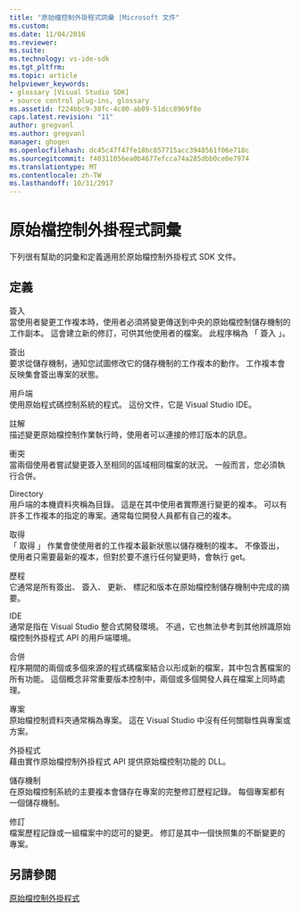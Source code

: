 ```yaml
---
title: "原始檔控制外掛程式詞彙 |Microsoft 文件"
ms.custom: 
ms.date: 11/04/2016
ms.reviewer: 
ms.suite: 
ms.technology: vs-ide-sdk
ms.tgt_pltfrm: 
ms.topic: article
helpviewer_keywords:
- glossary [Visual Studio SDK]
- source control plug-ins, glossary
ms.assetid: f224bbc9-38fc-4c80-ab09-51dcc8969f8e
caps.latest.revision: "11"
author: gregvanl
ms.author: gregvanl
manager: ghogen
ms.openlocfilehash: dc45c47f47fe18bc857715acc3948561f06e718c
ms.sourcegitcommit: f40311056ea0b4677efcca74a285dbb0ce0e7974
ms.translationtype: MT
ms.contentlocale: zh-TW
ms.lasthandoff: 10/31/2017
---
```

# <a name="source-control-plug-in-glossary"></a>原始檔控制外掛程式詞彙
下列很有幫助的詞彙和定義適用於原始檔控制外掛程式 SDK 文件。  
  
## <a name="definitions"></a>定義  
 簽入  
 當使用者變更工作複本時，使用者必須將變更傳送到中央的原始檔控制儲存機制的工作副本。 這會建立新的修訂，可供其他使用者的檔案。 此程序稱為 「 簽入 」。  
  
 簽出  
 要求從儲存機制，通知您試圖修改它的儲存機制的工作複本的動作。 工作複本會反映集會簽出專案的狀態。  
  
 用戶端  
 使用原始程式碼控制系統的程式。 這份文件，它是 Visual Studio IDE。  
  
 註解  
 描述變更原始檔控制作業執行時，使用者可以連接的修訂版本的訊息。  
  
 衝突  
 當兩個使用者嘗試變更簽入至相同的區域相同檔案的狀況。 一般而言，您必須執行合併。  
  
 Directory  
 用戶端的本機資料夾稱為目錄。 這是在其中使用者實際進行變更的複本。 可以有許多工作複本的指定的專案。通常每位開發人員都有自己的複本。  
  
 取得  
 「 取得 」 作業會使使用者的工作複本最新狀態以儲存機制的複本。 不像簽出，使用者只需要最新的複本，但對於要不進行任何變更時，會執行 get。  
  
 歷程  
 它通常是所有簽出、 簽入、 更新、 標記和版本在原始檔控制儲存機制中完成的摘要。  
  
 IDE  
 通常是指在 Visual Studio 整合式開發環境。 不過，它也無法參考到其他辨識原始檔控制外掛程式 API 的用戶端環境。  
  
 合併  
 程序期間的兩個或多個來源的程式碼檔案結合以形成新的檔案，其中包含舊檔案的所有功能。 這個概念非常重要版本控制中，兩個或多個開發人員在檔案上同時處理。  
  
 專案  
 原始檔控制資料夾通常稱為專案。 這在 Visual Studio 中沒有任何關聯性與專案或方案。  
  
 外掛程式  
 藉由實作原始檔控制外掛程式 API 提供原始檔控制功能的 DLL。  
  
 儲存機制  
 在原始檔控制系統的主要複本會儲存在專案的完整修訂歷程記錄。 每個專案都有一個儲存機制。  
  
 修訂  
 檔案歷程記錄或一組檔案中的認可的變更。 修訂是其中一個快照集的不斷變更的專案。  
  
## <a name="see-also"></a>另請參閱  
 [原始檔控制外掛程式](../extensibility/source-control-plug-ins.md)